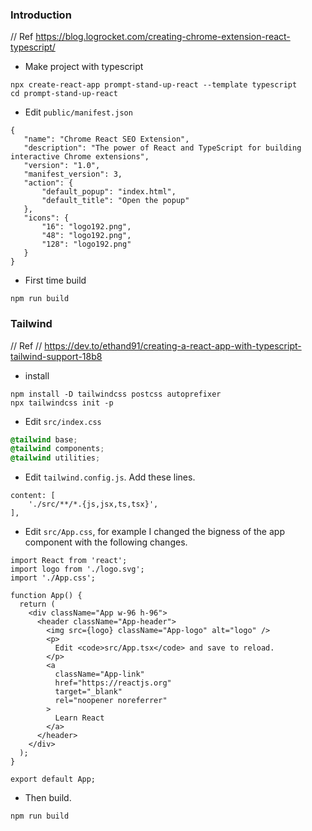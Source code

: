 
### Introduction
// Ref
https://blog.logrocket.com/creating-chrome-extension-react-typescript/
- Make project with typescript
```
npx create-react-app prompt-stand-up-react --template typescript
cd prompt-stand-up-react
```
- Edit `public/manifest.json`
```
{
   "name": "Chrome React SEO Extension",
   "description": "The power of React and TypeScript for building interactive Chrome extensions",
   "version": "1.0",
   "manifest_version": 3,
   "action": {
       "default_popup": "index.html",
       "default_title": "Open the popup"
   },
   "icons": {
       "16": "logo192.png",
       "48": "logo192.png",
       "128": "logo192.png"
   }
}
```
- First time build
```text
npm run build
```

### Tailwind
// Ref
// https://dev.to/ethand91/creating-a-react-app-with-typescript-tailwind-support-18b8
- install
```text
npm install -D tailwindcss postcss autoprefixer
npx tailwindcss init -p
```
- Edit `src/index.css`
```css
@tailwind base;
@tailwind components;
@tailwind utilities;
```
- Edit `tailwind.config.js`. Add these lines.
```text
content: [
    './src/**/*.{js,jsx,ts,tsx}',
],
```
- Edit `src/App.css`, for example I changed the bigness of the app component with the following changes.
```text
import React from 'react';
import logo from './logo.svg';
import './App.css';

function App() {
  return (
    <div className="App w-96 h-96">
      <header className="App-header">
        <img src={logo} className="App-logo" alt="logo" />
        <p>
          Edit <code>src/App.tsx</code> and save to reload.
        </p>
        <a
          className="App-link"
          href="https://reactjs.org"
          target="_blank"
          rel="noopener noreferrer"
        >
          Learn React
        </a>
      </header>
    </div>
  );
}

export default App;
```

- Then build.
```text
npm run build
```


